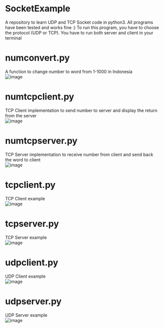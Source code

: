 # SocketExample
A repository to learn UDP and TCP Socket code in python3. All programs have been tested and works fine :)
To run this program, you have to choose the protocol (UDP or TCP). You have to run both server and client in your terminal

# numconvert.py
A function to change number to word from 1-1000 in Indonesia <br>
![image](https://user-images.githubusercontent.com/44316758/75688289-d3d39300-5cd1-11ea-85ba-d9349e9bf305.png)

# numtcpclient.py
TCP Client implementation to send number to server and display the return from the server <br>
![image](https://user-images.githubusercontent.com/44316758/75688388-febde700-5cd1-11ea-8bc4-dc80ea698494.png)

# numtcpserver.py
TCP Server implementation to receive number from client and send back the word to client <br>
![image](https://user-images.githubusercontent.com/44316758/75688433-11d0b700-5cd2-11ea-80bf-6ec057a42627.png)

# tcpclient.py
TCP Client example <br>
![image](https://user-images.githubusercontent.com/44316758/75688555-43498280-5cd2-11ea-8566-6000e91d3293.png)

# tcpserver.py
TCP Server example <br>
![image](https://user-images.githubusercontent.com/44316758/75688617-5fe5ba80-5cd2-11ea-8751-36b6058e32da.png)

# udpclient.py
UDP Client example <br>
![image](https://user-images.githubusercontent.com/44316758/75688703-899ee180-5cd2-11ea-9a37-dc45b5ca8a00.png)

# udpserver.py
UDP Server example <br>
![image](https://user-images.githubusercontent.com/44316758/75688743-9cb1b180-5cd2-11ea-9cd0-c968df4c477c.png)

